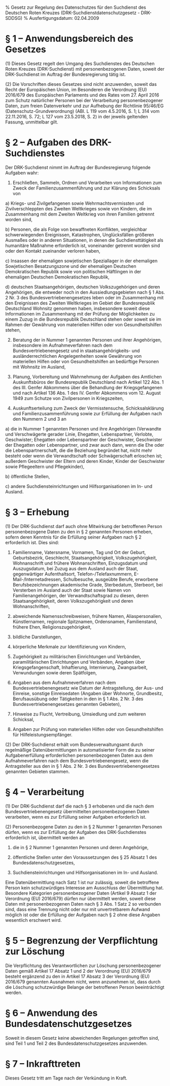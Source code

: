 % Gesetz zur Regelung des Datenschutzes für den Suchdienst des Deutschen Roten Kreuzes  (DRK-Suchdienstdatenschutzgesetz - DRK-SDDSG)
% Ausfertigungsdatum: 02.04.2009
 
# § 1 – Anwendungsbereich des Gesetzes

(1) Dieses Gesetz regelt den Umgang des Suchdienstes des Deutschen Roten Kreuzes (DRK-Suchdienst) mit personenbezogenen Daten, soweit der DRK-Suchdienst im Auftrag der Bundesregierung tätig ist.

(2) Die Vorschriften dieses Gesetzes sind nicht anzuwenden, soweit das Recht der Europäischen Union, im Besonderen die Verordnung (EU) 2016/679 des Europäischen Parlaments und des Rates vom 27. April 2016 zum Schutz natürlicher Personen bei der Verarbeitung personenbezogener Daten, zum freien Datenverkehr und zur Aufhebung der Richtlinie 95/46/EG (Datenschutz-Grundverordnung) (ABl. L 119 vom 4.5.2016, S. 1; L 314 vom 22.11.2016, S. 72; L 127 vom 23.5.2018, S. 2) in der jeweils geltenden Fassung, unmittelbar gilt.

# § 2 – Aufgaben des DRK-Suchdienstes

Der DRK-Suchdienst nimmt im Auftrag der Bundesregierung folgende Aufgaben wahr:

1. Erschließen, Sammeln, Ordnen und Verarbeiten von Informationen zum Zweck der Familienzusammenführung und zur Klärung des Schicksals von

a) Kriegs- und Zivilgefangenen sowie Wehrmachtsvermissten und Zivilverschleppten des Zweiten Weltkrieges sowie von Kindern, die im Zusammenhang mit dem Zweiten Weltkrieg von ihren Familien getrennt worden sind,

b) Personen, die als Folge von bewaffneten Konflikten, vergleichbar schwerwiegenden Ereignissen, Katastrophen, Unglücksfällen größeren Ausmaßes oder in anderen Situationen, in denen die Suchdiensttätigkeit als humanitäre Maßnahme erforderlich ist, voneinander getrennt worden sind oder den Kontakt zueinander verloren haben,

c) Insassen der ehemaligen sowjetischen Speziallager in der ehemaligen Sowjetischen Besatzungszone und der ehemaligen Deutschen Demokratischen Republik sowie von politischen Häftlingen in der ehemaligen Deutschen Demokratischen Republik,

d) deutschen Staatsangehörigen, deutschen Volkszugehörigen und deren Angehörigen, die entweder noch in den Aussiedlungsgebieten nach § 1 Abs. 2 Nr. 3 des Bundesvertriebenengesetzes leben oder im Zusammenhang mit den Ereignissen des Zweiten Weltkrieges im Gebiet der Bundesrepublik Deutschland Wohnsitz genommen haben, insbesondere soweit diese Informationen im Zusammenhang mit der Prüfung der Möglichkeiten zu einem Zuzug in die Bundesrepublik Deutschland stehen oder soweit sie im Rahmen der Gewährung von materiellen Hilfen oder von Gesundheitshilfen stehen,

2. Beratung der in Nummer 1 genannten Personen und ihrer Angehörigen, insbesondere im Aufnahmeverfahren nach dem Bundesvertriebenengesetz und in staatsangehörigkeits- und ausländerrechtlichen Angelegenheiten sowie Gewährung von materiellen Hilfen oder von Gesundheitshilfen an bedürftige Personen mit Wohnsitz im Ausland,

3. Planung, Vorbereitung und Wahrnehmung der Aufgaben des Amtlichen Auskunftsbüros der Bundesrepublik Deutschland nach Artikel 122 Abs. 1 des III. Genfer Abkommens über die Behandlung der Kriegsgefangenen und nach Artikel 136 Abs. 1 des IV. Genfer Abkommens vom 12. August 1949 zum Schutze von Zivilpersonen in Kriegszeiten,

4. Auskunftserteilung zum Zweck der Vermisstensuche, Schicksalsklärung und Familienzusammenführung sowie zur Erfüllung der Aufgaben nach den Nummern 2 und 3 an

a) die in Nummer 1 genannten Personen und ihre Angehörigen (Verwandte und Verschwägerte gerader Linie, Ehegatten, Lebenspartner, Verlobte, Geschwister; Ehegatten oder Lebenspartner der Geschwister, Geschwister der Ehegatten oder Lebenspartner, und zwar auch dann, wenn die Ehe oder die Lebenspartnerschaft, die die Beziehung begründet hat, nicht mehr besteht oder wenn die Verwandtschaft oder Schwägerschaft erloschen ist; außerdem Geschwister der Eltern und deren Kinder, Kinder der Geschwister sowie Pflegeeltern und Pflegekinder),

b) öffentliche Stellen,

c) andere Suchdiensteinrichtungen und Hilfsorganisationen im In- und Ausland.

# § 3 – Erhebung

(1) Der DRK-Suchdienst darf auch ohne Mitwirkung der betroffenen Person personenbezogene Daten zu den in § 2 genannten Personen erheben, sofern deren Kenntnis für die Erfüllung seiner Aufgaben nach § 2 erforderlich ist. Dies sind:

1. Familienname, Vatersname, Vornamen, Tag und Ort der Geburt, Geburtsbezirk, Geschlecht, Staatsangehörigkeit, Volkszugehörigkeit, Wohnanschrift und frühere Wohnanschriften, Einzugsdatum und Auszugsdatum, bei Zuzug aus dem Ausland auch der Staat, gegenwärtiger Aufenthaltsort, Telefon-/Telefaxnummern, E-Mail-/Internetadressen, Schulbesuche, ausgeübte Berufe, erworbene Berufsbezeichnungen akademische Grade, Sterbedatum, Sterbeort, bei Versterben im Ausland auch der Staat sowie Namen von Familienangehörigen, der Verwandtschaftsgrad zu diesen, deren Staatsangehörigkeit, deren Volkszugehörigkeit und deren Wohnanschriften,

2. abweichende Namensschreibweisen, frühere Namen, Aliaspersonalien, Künstlernamen, regionale Spitznamen, Ordensnamen, Familienstand, frühere Ehen, Religionszugehörigkeit,

3. bildliche Darstellungen,

4. körperliche Merkmale zur Identifizierung von Kindern,

5. Zugehörigkeit zu militärischen Einrichtungen und Verbänden, paramilitärischen Einrichtungen und Verbänden, Angaben über Kriegsgefangenschaft, Inhaftierung, Internierung, Zwangsarbeit, Verwundungen sowie deren Spätfolgen,

6. Angaben aus dem Aufnahmeverfahren nach dem Bundesvertriebenengesetz wie Datum der Antragstellung, der Aus- und Einreise, sonstige Einreisedaten (Angaben über Wohnorte, Grundbesitz, Berufsausübung oder Tätigkeiten in den in § 1 Abs. 2 Nr. 3 des Bundesvertriebenengesetzes genannten Gebieten),

7. Hinweise zu Flucht, Vertreibung, Umsiedlung und zum weiteren Schicksal,

8. Angaben zur Prüfung von materiellen Hilfen oder von Gesundheitshilfen für Hilfeleistungsempfänger.

(2) Der DRK-Suchdienst erhält vom Bundesverwaltungsamt durch regelmäßige Datenübermittlungen in automatisierter Form die zu seiner Aufgabenerfüllung erforderlichen personenbezogenen Daten aus dem Aufnahmeverfahren nach dem Bundesvertriebenengesetz, wenn die Antragsteller aus den in § 1 Abs. 2 Nr. 3 des Bundesvertriebenengesetzes genannten Gebieten stammen.

# § 4 – Verarbeitung

(1) Der DRK-Suchdienst darf die nach § 3 erhobenen und die nach dem Bundesvertriebenengesetz übermittelten personenbezogenen Daten verarbeiten, wenn es zur Erfüllung seiner Aufgaben erforderlich ist.

(2) Personenbezogene Daten zu den in § 2 Nummer 1 genannten Personen dürfen, wenn es zur Erfüllung der Aufgaben des DRK-Suchdienstes erforderlich ist, übermittelt werden an

1. die in § 2 Nummer 1 genannten Personen und deren Angehörige,

2. öffentliche Stellen unter den Voraussetzungen des § 25 Absatz 1 des Bundesdatenschutzgesetzes,

3. Suchdiensteinrichtungen und Hilfsorganisationen im In- und Ausland.

Eine Datenübermittlung nach Satz 1 ist nur zulässig, soweit die betroffene Person kein schutzwürdiges Interesse am Ausschluss der Übermittlung hat. Besondere Kategorien personenbezogener Daten (Artikel 9 Absatz 1 der Verordnung (EU) 2016/679) dürfen nur übermittelt werden, soweit diese Daten mit personenbezogenen Daten nach § 3 Abs. 1 Satz 2 so verbunden sind, dass eine Trennung nicht oder nur mit unvertretbarem Aufwand möglich ist oder die Erfüllung der Aufgaben nach § 2 ohne diese Angaben wesentlich erschwert wird.

# § 5 – Begrenzung der Verpflichtung zur Löschung

Die Verpflichtung des Verantwortlichen zur Löschung personenbezogener Daten gemäß Artikel 17 Absatz 1 und 2 der Verordnung (EU) 2016/679 besteht ergänzend zu den in Artikel 17 Absatz 3 der Verordnung (EU) 2016/679 genannten Ausnahmen nicht, wenn anzunehmen ist, dass durch die Löschung schutzwürdige Belange der betroffenen Person beeinträchtigt werden.

# § 6 – Anwendung des Bundesdatenschutzgesetzes

Soweit in diesem Gesetz keine abweichenden Regelungen getroffen sind, sind Teil 1 und Teil 2 des Bundesdatenschutzgesetzes anzuwenden.

# § 7 – Inkrafttreten

Dieses Gesetz tritt am Tage nach der Verkündung in Kraft.

